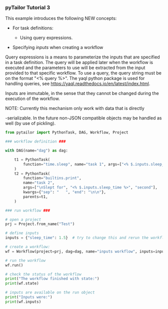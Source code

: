 ### pyTailor Tutorial 3
This example introduces the following NEW concepts:

- For task definitions:

    - Using query expressions.

- Specifying *inputs* when creating a workflow

Query expressions is a means to parameterize the inputs that are specified in
a task definition. The query will be applied later when the workflow is
executed and the parameters to use will be extracted from the input provided
to that specific workflow. To use a query, the query string must be on the
format "<% query %>". The yaql python package is used for handling queries, see
https://yaql.readthedocs.io/en/latest/index.html.

Inputs are immutable, in the sense that they cannot be changed during the execution
of the workflow.

NOTE: Currently this mechanism only work with data that is directly

-serializable. In the future non-JSON compatible objects may be handled
as well (by use of pickling).

``` python 
from pytailor import PythonTask, DAG, Workflow, Project

### workflow definition ###

with DAG(name="dag") as dag:

    t1 = PythonTask(
        function="time.sleep", name="task 1", args=["<% $.inputs.sleep_time %>"]
    )
    t2 = PythonTask(
        function="builtins.print",
        name="task 2",
        args=["\nSlept for", "<% $.inputs.sleep_time %>", "second"],
        kwargs={"sep": "   ", "end": "\n\n"},
        parents=t1,
    )

### run workflow ###

# open a project
prj = Project.from_name("Test")

# define inputs
inputs = {"sleep_time": 1.5}  # try to change this and rerun the workflow

# create a workflow:
wf = Workflow(project=prj, dag=dag, name="inputs workflow", inputs=inputs)

# run the workflow
wf.run()

# check the status of the workflow
print("The workflow finished with state:")
print(wf.state)

# inputs are available on the run object
print("Inputs were:")
print(wf.inputs)
```